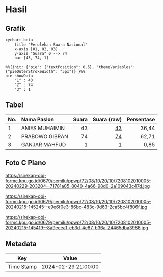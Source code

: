 # Hasil

## Grafik

```mermaid
xychart-beta
    title "Perolehan Suara Nasional"
    x-axis [01, 02, 03]
    y-axis "Suara" 0 --> 74
    bar [43, 74, 1]
```

```mermaid
%%{init: {"pie": {"textPosition": 0.5}, "themeVariables": {"pieOuterStrokeWidth": "5px"}} }%%
pie showData
    "1" : 43
    "2" : 74
    "3" : 1
```

## Tabel

| No. | Nama Paslon    | Suara | Suara (raw) | Persentase |
|:--- |:-------------- | -----:| -----------:| ----------:|
| 1   | ANIES MUHAIMIN | 43    | [43][p-1]   | 36,44      |
| 2   | PRABOWO GIBRAN | 74    | [74][p-2]   | 62,71      |
| 3   | GANJAR MAHFUD  | 1     | [1][p-3]    | 0,85       |


[p-1]: https://github.com/gigit-pemilu/pemilu-2024/blob/main/pilpres/hitung-suara/sub/72-sulawesi-tengah/sub/08-parigi-moutong/sub/10-tinombo-selatan/sub/2010-khatulistiwa/sub/005-tps/sub/paslon-1.txt
[p-2]: https://github.com/gigit-pemilu/pemilu-2024/blob/main/pilpres/hitung-suara/sub/72-sulawesi-tengah/sub/08-parigi-moutong/sub/10-tinombo-selatan/sub/2010-khatulistiwa/sub/005-tps/sub/paslon-2.txt
[p-3]: https://github.com/gigit-pemilu/pemilu-2024/blob/main/pilpres/hitung-suara/sub/72-sulawesi-tengah/sub/08-parigi-moutong/sub/10-tinombo-selatan/sub/2010-khatulistiwa/sub/005-tps/sub/paslon-3.txt

## Foto C Plano

https://sirekap-obj-formc.kpu.go.id/0679/pemilu/ppwp/72/08/10/20/10/7208102010005-20240229-203204--71781a05-8040-4a66-98d0-2a109043c47d.jpg

https://sirekap-obj-formc.kpu.go.id/0679/pemilu/ppwp/72/08/10/20/10/7208102010005-20240215-145245--e9e6f0e3-86bc-483c-9d63-2ca5bc4f806f.jpg

https://sirekap-obj-formc.kpu.go.id/0679/pemilu/ppwp/72/08/10/20/10/7208102010005-20240215-145419--8a9ecea1-eb3d-4e87-b36a-24465dba3986.jpg


## Metadata

| Key        | Value               |
| ---------- | ------------------- |
| Time Stamp | 2024-02-29 21:00:00 |



